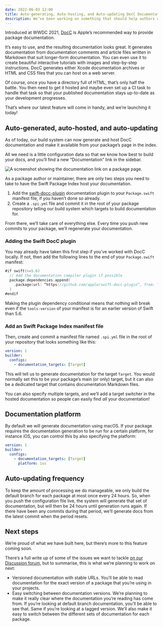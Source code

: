 ```yaml
---
date: 2022-06-03 12:00
title: Auto-generating, Auto-hosting, and Auto-updating DocC Documentation
description: We’ve been working on something that should help authors when publishing their package: the easiest way to host your package documentation.
---
```


Introduced at WWDC 2021, [DocC](https://developer.apple.com/documentation/docc) is Apple’s recommended way to provide package documentation.

It’s easy to use, and the resulting documentation looks great. It generates documentation from documentation comments and article files written in Markdown that suit longer-form documentation. You can even use it to create beautiful interactive tutorials with images and step-by-step instructions. DocC generates either Xcode documentation archives or HTML and CSS files that you can host on a web server.

Of course, once you have a directory full of HTML, that’s only half the battle. You then need to get it hosted and maybe even set up a CI task to handle that task so that your published documentation stays up-to-date as your development progresses.

That’s where our latest feature will come in handy, and we’re launching it today!

## Auto-generated, auto-hosted, and auto-updating

As of today, our build system can now generate and host DocC documentation and make it available from your package’s page in the index.

All we need is a little configuration data so that we know how best to build your docs, and you’ll find a new “Documentation” link in the sidebar.

![A screenshot showing the documentation link on a package page.](/images/documentation-link.png)

As a package author or maintainer, there are only two steps you need to take to have the Swift Package Index host your documentation.

1. Add the [swift-docc-plugin](https://github.com/apple/swift-docc-plugin) documentation plugin to your `Package.swift` manifest file, if you haven’t done so already.
2. Create a `.spi.yml` file and commit it in the root of your package repository telling our build system which targets to build documentation for.

From there, we’ll take care of everything else. Every time you push new commits to your package, we’ll regenerate your documentation.

### Adding the Swift DocC plugin

You may already have taken this first step if you’ve worked with DocC locally. If not, then add the following lines to the end of your `Package.swift` manifest:

```swift
#if swift(>=5.6)
  // Add the documentation compiler plugin if possible
  package.dependencies.append(
    .package(url: “https://github.com/apple/swift-docc-plugin“, from: “1.0.0“)
  )
#endif
```

Making the plugin dependency conditional means that nothing will break even if the `tools-version` of your manifest is for an earlier version of Swift than 5.6.

### Add an Swift Package Index manifest file

Then, create and commit a manifest file named `.spi.yml` file in the root of your repository that looks something like this:

```yaml
version: 1
builder:
  configs:
    - documentation_targets: [Target]
```

This will tell us to generate documentation for the target `Target`. You would normally set this to be your package’s main (or only) target, but it can also be a dedicated target that contains documentation Markdown files.

You can also specify multiple targets, and we’ll add a target switcher in the hosted documentation so people can easily find _all_ your documentation!

## Documentation platform

By default we will generate documentation using macOS. If your package requires the documentation generation to be run for a certain platform, for instance iOS, you can control this by also specifying the platform:

```yaml
version: 1
builder:
  configs:
    - documentation_targets: [Target]
      platform: ios
```

## Auto-updating frequency

To keep the amount of processing we do manageable, we only build the default branch for each package at most once every 24 hours. So, when you push the configuration file live, the system will generate that set of documentation, but will then be 24 hours until generation runs again. If there have been any commits during that period, we’ll generate docs from the latest commit when the period resets.

## Next steps

We’re proud of what we have built here, but there’s more to this feature coming soon.

There’s a full write up of some of the issues we want to tackle [on our Discussion forum](https://github.com/SwiftPackageIndex/SwiftPackageIndex-Server/discussions/1590#discussioncomment-2784226), but to summarise, this is what we’re planning to work on next:

- Versioned documentation with stable URLs. You’ll be able to read documentation for the exact version of a package that you’re using in your projects.
- Easy switching between documentation versions. We’re planning to make it really clear where the documentation you’re reading has come from. If you’re looking at default branch documentation, you’ll be able to see that. Same if you’re looking at a tagged version. We’ll also make it easy to switch between the different sets of documentation for each package.
